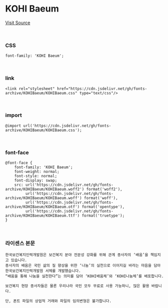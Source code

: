 # KOHI Baeum

[Visit Source](https://csp.kohi.or.kr/user/bbs/BD_selectBbs.do?q_bbsCode=1070&q_bbscttSn=20211118135429370)

&nbsp;

### CSS

```
font-family: 'KOHI Baeum';
```

&nbsp;

### link

```
<link rel="stylesheet" href="https://cdn.jsdelivr.net/gh/fonts-archive/KOHIBaeum/KOHIBaeum.css" type="text/css"/>
```

&nbsp;

### import

```
@import url('https://cdn.jsdelivr.net/gh/fonts-archive/KOHIBaeum/KOHIBaeum.css');
```

&nbsp;

### font-face

```
@font-face {
    font-family: 'KOHI Baeum';
    font-weight: normal;
    font-style: normal;
    font-display: swap;
    src: url('https://cdn.jsdelivr.net/gh/fonts-archive/KOHIBaeum/KOHIBaeum.woff2') format('woff2'),
         url('https://cdn.jsdelivr.net/gh/fonts-archive/KOHIBaeum/KOHIBaeum.woff') format('woff'),
         url('https://cdn.jsdelivr.net/gh/fonts-archive/KOHIBaeum/KOHIBaeum.otf') format('opentype'),
         url('https://cdn.jsdelivr.net/gh/fonts-archive/KOHIBaeum/KOHIBaeum.ttf') format('truetype');
}
```

&nbsp;

### 라이센스 본문

```
한국보건복지인력개발원은 보건복지 분야 전문성 강화를 위해 관계 종사자의 ‘배움’을 책임지고 있습니다. 
종사자의 배움은 국민 삶의 질 향상을 위한 ‘나눔’의 실천으로 이어지길 바라는 마음을 담아 한국보건복지인력개발원 서체를 개발했습니다. 
“배움을 통해 나눔을 실천한다”는 의미를 담아 ‘KOHI배움체’와 ‘KOHI나눔체’를 배포합니다. 
 
보건복지 현장 종사자들은 물론 우리나라 국민 모두 무료로 사용 가능하니, 많은 활용 바랍니다. 
 
단, 폰트 파일의 상업적 거래와 파일의 임의변형은 불가합니다.
```
